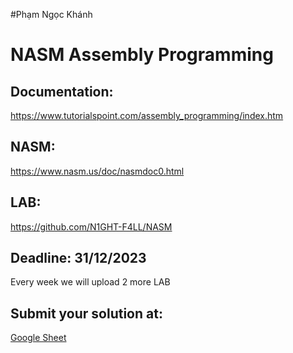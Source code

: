 #Phạm Ngọc Khánh
# NASM Assembly Programming

## Documentation:

https://www.tutorialspoint.com/assembly_programming/index.htm

## NASM:

https://www.nasm.us/doc/nasmdoc0.html

## LAB:
https://github.com/N1GHT-F4LL/NASM

## Deadline: 31/12/2023

Every week we will upload 2 more LAB

## Submit your solution at:
[Google Sheet](https://docs.google.com/spreadsheets/d/1troW6gQJM18VXiYyaAA2btpVX4kfYKRPZUM_5h_l_3Y/edit#gid=1515268358&range=B2:G2)
